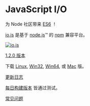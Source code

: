 # JavaScript I/O

为 Node 社区带来 [ES6](es6.html) ！

[io.js](https://github.com/iojs/io.js) 是基于 [node.js](https://nodejs.org/)&#8482; 的 [npm](https://www.npmjs.org/) 兼容平台。

[![io.js](../images/1.0.0.png)](https://iojs.org/dist/v1.2.0/)

[1.2.0 版本](https://iojs.org/dist/v1.2.0/)

下载
[Linux](https://iojs.org/dist/v1.2.0/iojs-v1.2.0-linux-x64.tar.xz),
[Win32](https://iojs.org/dist/v1.2.0/iojs-v1.2.0-x86.msi), [Win64](https://iojs.org/dist/v1.2.0/iojs-v1.2.0-x64.msi),
或
[Mac](https://iojs.org/dist/v1.2.0/iojs-v1.2.0.pkg) 版。


[更新日志](https://github.com/iojs/io.js/blob/v1.x/CHANGELOG.md)

[每日构建版本](https://iojs.org/download/nightly/) 皆通过测试。

[常见问题](/faq.html)
